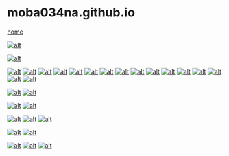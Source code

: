 # moba034na.github.io

[home](https://moba034na.github.io/)

[![alt](figs/電圧記号.png)](href "電圧記号")


[![alt](figs/LED.gif)](href "LED")


[![alt](figs/直列豆電球.png)](href "直列豆電球")
[![alt](figs/豆電球回路図.png)](href "豆電球回路図")
[![alt](figs/電気用図記号.png)](href "電気用図記号")
[![alt](figs/スイッチ.png)](href "スイッチ")
[![alt](figs/電球.png)](href "電球")
[![alt](figs/豆電球電流計.png)](href "豆電球電流計")
[![alt](figs/電流計回路図.png)](href "電流計回路図")
[![alt](figs/電流計500mA.png)](href "電流計500mA")
[![alt](figs/電圧計オレンジ四角.png)](href "電圧計オレンジ四角")
[![alt](figs/電圧計回路図.png)](href "電圧計回路図")
[![alt](figs/電圧計豆電球.png)](href "電圧計豆電球")
[![alt](figs/電流計5A.png)](href "電流計5A")
[![alt](figs/電流計50mA.png)](href "電流計50mA")
[![alt](figs/電流計.png)](href "電流計")
[![alt](figs/電圧計.png)](href "電圧計")
[![alt](figs/電気用図記号サンプル.png)](href "電気用図記号サンプル")

[![alt](figs/電流計使い方.png)](href "電流計使い方")
[![alt](figs/電圧計使い方.jpg)](href "電圧計使い方")

[![alt](figs/回路説明.png)](href "回路説明")
[![alt](figs/電流計マイナス端子.png)](href "電流計マイナス端子")

[![alt](figs/1.png)](href "1")
[![alt](figs/2.png)](href "2")
[![alt](figs/3.png)](href "3")

[![alt](figs/電流の向き.png)](href "電流の向き")
[![alt](figs/電流の向きsm.png)](href "電流の向きsm")

[![alt](figs/5A.gif)](href "5A")
[![alt](figs/500mA.gif)](href "500mA")
[![alt](figs/50mA.gif)](href "50mA")
